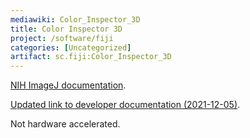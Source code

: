 ```yaml
---
mediawiki: Color_Inspector_3D
title: Color Inspector 3D
project: /software/fiji
categories: [Uncategorized]
artifact: sc.fiji:Color_Inspector_3D
---
```


[NIH ImageJ documentation](https://imagej.nih.gov/ij/plugins/color-inspector.html).

[Updated link to developer documentation (2021-12-05)](https://home2.htw-berlin.de/~barthel/ImageJ/ColorInspector/HTMLHelp/Darstellungsmodi.htm). 

Not hardware accelerated.


